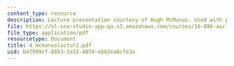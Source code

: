 ```yaml
---
content_type: resource
description: Lecture presentation courtesy of Hugh McManus. Used with permission.
file: https://ol-ocw-studio-app-qa.s3.amazonaws.com/courses/16-886-air-transportation-systems-architecting-spring-2004/b47999cf88b33a324874e862ea6cfe3a_4_mcmanuslactur2.pdf
file_type: application/pdf
resourcetype: Document
title: 4_mcmanuslactur2.pdf
uid: b47999cf-88b3-3a32-4874-e862ea6cfe3a
---
```


